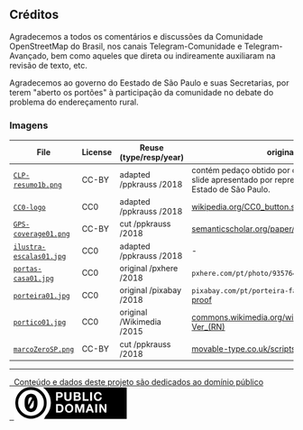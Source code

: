 ## Créditos

Agradecemos a todos os comentários e discussões da Comunidade OpenStreetMap do Brasil, nos canais Telegram-Comunidade e Telegram-Avançado, bem como aqueles que direta ou indireamente auxiliaram na revisão de texto, etc.

Agradecemos ao governo do Eestado de São Paulo e suas Secretarias,  por terem "aberto os portões" à participação da comunidade no debate do problema do endereçamento rural.

### Imagens

File    | License | Reuse (type/resp/year) | original URL
--------|---------|------------------------|-----------
[`CLP-resumo1b.png`](../docs/assets/CLP-resumo1b.png)| CC-BY | adapted /ppkrauss /2018 | contém pedaço obtido por captura de trecho de slide apresentado por representantes do Governo do Estado de São Paulo.
[`CC0-logo`](../docs/assets/CC0-logo-200px.png) | CC0 | adapted /ppkrauss /2018 | [wikipedia.org/CC0_button.svg](https://en.wikipedia.org/wiki/File:CC0_button.svg)
[`GPS-coverage01.png`](../docs/assets/GPS-coverage01.png) | CC-BY | cut /ppkrauss /2018 | [semanticscholar.org/paper/2901ed2f](https://www.semanticscholar.org/paper/2901ed2fff1945a6236b4f440d95d639f6862496)
[`ilustra-escalas01.jpg`](../docs/assets/ilustra-escalas01.jpg) | CC0 | adapted /ppkrauss /2018 | -
[`portas-casa01.jpg`](../docs/assets/portas-casa01.jpg)| CC0 | original /pxhere /2018 |`pxhere.com/pt/photo/935764` [proof](https://web.archive.org/web/20180830122122/https://pxhere.com/pt/photo/935764)
[`porteira01.jpg`](../docs/assets/porteira01.jpg) | CC0| original /pixabay /2018 | `pixabay.com/pt/porteira-fazenda-viagem-1222916` [proof](https://web.archive.org/web/20180830122527/https://pixabay.com/pt/porteira-fazenda-viagem-1222916/)
[`portico01.jpg`](../docs/assets/portico01.jpg) | CC0 | original /Wikimedia /2015 | [commons.wikimedia.org/wiki/File:Pórtico_de_Venha-Ver_(RN)](https://commons.wikimedia.org/wiki/File:P%C3%B3rtico_de_Venha-Ver_(RN).JPG)
[`marcoZeroSP.png`](../docs/assets/marcoZeroSP.png) | CC-BY | cut /ppkrauss /2018 | [movable-type.co.uk/scripts/geohash](https://www.movable-type.co.uk/scripts/geohash.html)

------

[&#160;&#160;Conteúdo e dados deste projeto são dedicados ao domínio público<br/>&#160;&#160;![](../docs/assets/CC0-logo-200px.png) ](LICENSE.md)
